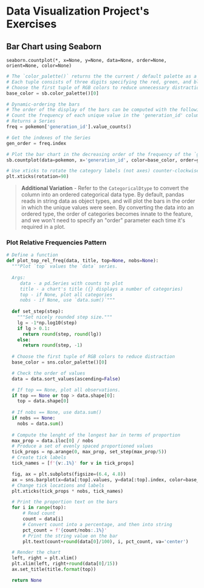 # Data Visualization Project's Exercises
## Bar Chart using Seaborn
```
seaborn.countplot(*, x=None, y=None, data=None, order=None, orient=None, color=None)
```
```python
# The `color_palette()` returns the the current / default palette as a list of RGB tuples. 
# Each tuple consists of three digits specifying the red, green, and blue channel values to specify a color. 
# Choose the first tuple of RGB colors to reduce unnecessary distractions
base_color = sb.color_palette()[0]

# Dynamic-ordering the bars
# The order of the display of the bars can be computed with the following logic.
# Count the frequency of each unique value in the 'generation_id' column, and sort it in descending order
# Returns a Series
freq = pokemon['generation_id'].value_counts()

# Get the indexes of the Series
gen_order = freq.index

# Plot the bar chart in the decreasing order of the frequency of the `generation_id`
sb.countplot(data=pokemon, x='generation_id', color=base_color, order=gen_order);

# Use xticks to rotate the category labels (not axes) counter-clockwise
plt.xticks(rotation=90)
```
> **Additional Variation** - Refer to the `CategoricalDtype` to convert the column into an ordered categorical data type. By default, pandas reads in string data as object types, and will plot the bars in the order in which the unique values were seen. By converting the data into an ordered type, the order of categories becomes innate to the feature, and we won't need to specify an "order" parameter each time it's required in a plot.

### Plot Relative Frequencies Pattern
```python
# Define a function
def plot_top_rel_freq(data, title, top=None, nobs=None):
  """Plot `top` values the `data` series.
  
  Args:
     data - a pd.Series with counts to plot
     title - a chart's title ({} displays a number of categories)
     top - if None, plot all categories
     nobs - if None, use `data.sum()`"""
  
  def set_step(step):
    """Set nicely rounded step size."""
    lg = -1*np.log10(step)
    if lg > 0.1:
      return round(step, round(lg))
    else:
      return round(step, -1)
  
  # Choose the first tuple of RGB colors to reduce distraction
  base_color = sns.color_palette()[0]

  # Check the order of values
  data = data.sort_values(ascending=False)

  # If top == None, plot all observations.
  if top == None or top > data.shape[0]:
    top = data.shape[0]
  
  # If nobs == None, use data.sum()
  if nobs == None:
    nobs = data.sum()
  
  # Compute the lenght of the longest bar in terms of proportion
  max_prop = data.iloc[0] / nobs
  # Produce a set of evenly spaced proportioned values
  tick_props = np.arange(0, max_prop, set_step(max_prop/5))
  # Create tick labels
  tick_names = [f'{v:.1%}' for v in tick_props]

  fig, ax = plt.subplots(figsize=(6.4, 4.8))
  ax = sns.barplot(x=data[:top].values, y=data[:top].index, color=base_color)
  # Change tick locations and labels
  plt.xticks(tick_props * nobs, tick_names)

  # Print the proportion text on the bars
  for i in range(top):
      # Read count
      count = data[i]
      # Convert count into a percentage, and then into string
      pct_count = f'{count/nobs:.1%}'
      # Print the string value on the bar
      plt.text(count+round(data[0]/100), i, pct_count, va='center')

  # Render the chart
  left, right = plt.xlim()
  plt.xlim(left, right+round(data[0]/15))
  ax.set_title(title.format(top))

  return None
```

